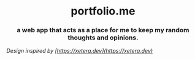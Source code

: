 <h1 align="center">
   portfolio.me
</h1>

<h3 align="center">
  a web app that acts as a place for me to keep my random thoughts and opinions.
</h3>

<em>Design inspired by [https://xetera.dev](https://xetera.dev)</em>